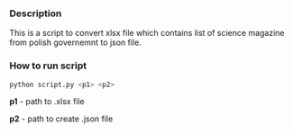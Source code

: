 ### Description
This is a script to convert xlsx file which contains list of science magazine from polish governemnt to json file.

### How to run script
```Python
python script.py <p1> <p2>
```

**p1** - path to .xlsx file

**p2** - path to create .json file
